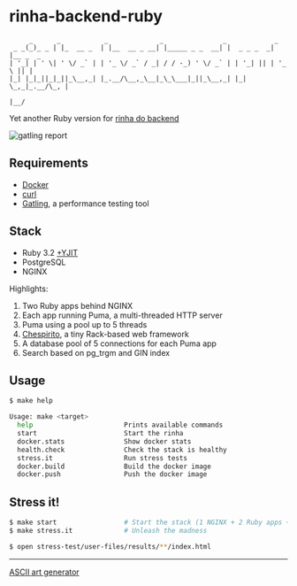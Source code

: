 # rinha-backend-ruby

```
     _      _           _             _               _            _         
 _ _(_)_ _ | |_  __ _  | |__  __ _ __| |_____ _ _  __| |  _ _ _  _| |__ _  _ 
| '_| | ' \| ' \/ _` | | '_ \/ _` / _| / / -_) ' \/ _` | | '_| || | '_ \ || |
|_| |_|_||_|_||_\__,_| |_.__/\__,_\__|_\_\___|_||_\__,_| |_|  \_,_|_.__/\_, |
                                                                        |__/ 
```

Yet another Ruby version for [rinha do backend](https://github.com/zanfranceschi/rinha-de-backend-2023-q3)

![gatling report](https://github.com/leandronsp/rinha-backend-ruby/blob/main/screenshots/gatling.png?raw=true)

## Requirements

* [Docker](https://docs.docker.com/get-docker/)
* [curl](https://curl.se/download.html)
* [Gatling](https://gatling.io/open-source/), a performance testing tool

## Stack

* Ruby 3.2 [+YJIT](https://shopify.engineering/ruby-yjit-is-production-ready)
* PostgreSQL
* NGINX

Highlights:

1. Two Ruby apps behind NGINX
2. Each app running Puma, a multi-threaded HTTP server
3. Puma using a pool up to 5 threads
4. [Chespirito](https://github.com/leandronsp/chespirito), a tiny Rack-based web framework
5. A database pool of 5 connections for each Puma app
6. Search based on pg_trgm and GIN index

## Usage

```bash
$ make help

Usage: make <target>
  help                       Prints available commands
  start                      Start the rinha
  docker.stats               Show docker stats
  health.check               Check the stack is healthy
  stress.it                  Run stress tests
  docker.build               Build the docker image
  docker.push                Push the docker image
```

## Stress it!

```bash
$ make start                 # Start the stack (1 NGINX + 2 Ruby apps + 1 PostgreSQL)
$ make stress.it             # Unleash the madness

$ open stress-test/user-files/results/**/index.html
```
----

[ASCII art generator](http://www.network-science.de/ascii/)
